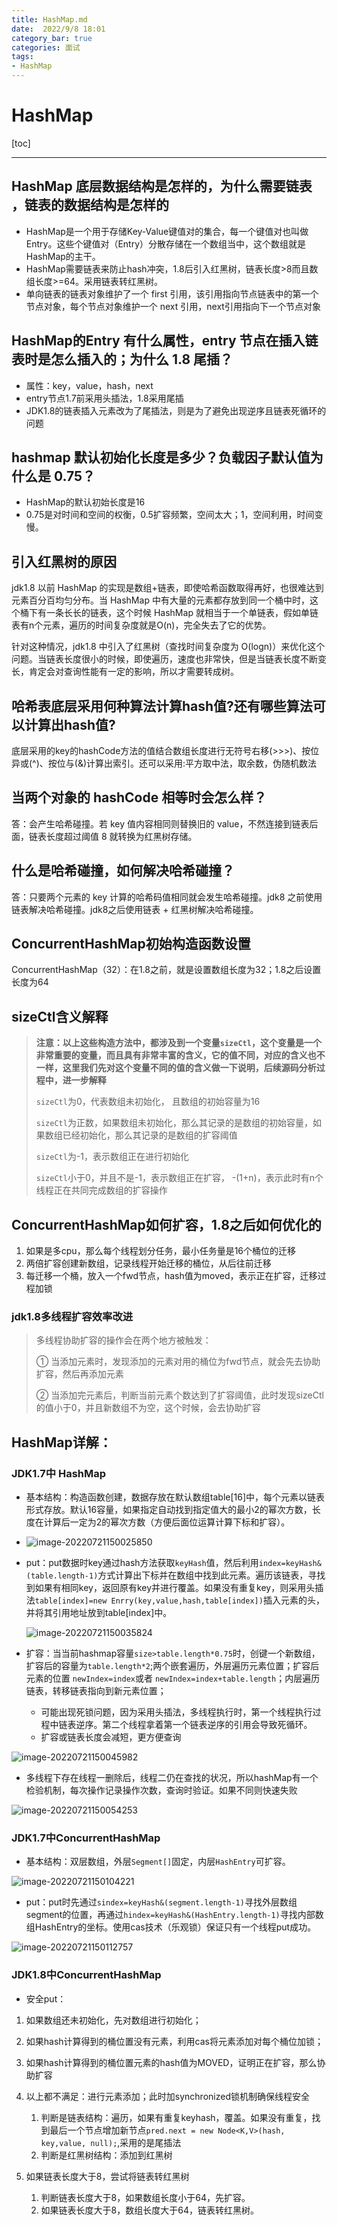 ```yaml
---
title: HashMap.md
date:  2022/9/8 18:01
category_bar: true
categories: 面试
tags:
- HashMap
---
```

# HashMap 

[toc]

----

## HashMap 底层数据结构是怎样的，为什么需要链表 ，链表的数据结构是怎样的

+ HashMap是一个用于存储Key-Value键值对的集合，每一个键值对也叫做Entry。这些个键值对（Entry）分散存储在一个数组当中，这个数组就是HashMap的主干。
+ HashMap需要链表来防止hash冲突，1.8后引入红黑树，链表长度>8而且数组长度>=64。采用链表转红黑树。
+ 单向链表的链表对象维护了一个 first 引用，该引用指向节点链表中的第一个节点对象，每个节点对象维护一个 next 引用，next引用指向下一个节点对象

## HashMap的Entry 有什么属性，entry 节点在插入链表时是怎么插入的；为什么 1.8 尾插？

+ 属性：key，value，hash，next
+ entry节点1.7前采用头插法，1.8采用尾插
+ JDK1.8的链表插入元素改为了尾插法，则是为了避免出现逆序且链表死循环的问题

## hashmap 默认初始化长度是多少？负载因子默认值为什么是 0.75？ 

+ HashMap的默认初始长度是16
+ 0.75是对时间和空间的权衡，0.5扩容频繁，空间太大；1，空间利用，时间变慢。

## 引入红黑树的原因

jdk1.8 以前 HashMap 的实现是数组+链表，即使哈希函数取得再好，也很难达到元素百分百均匀分布。当 HashMap 中有大量的元素都存放到同一个桶中时，这个桶下有一条长长的链表，这个时候 HashMap 就相当于一个单链表，假如单链表有n个元素，遍历的时间复杂度就是O(n)，完全失去了它的优势。

针对这种情况，jdk1.8 中引入了红黑树（查找时间复杂度为 O(logn)）来优化这个问题。当链表长度很小的时候，即使遍历，速度也非常快，但是当链表长度不断变长，肯定会对查询性能有一定的影响，所以才需要转成树。


## 哈希表底层采用何种算法计算hash值?还有哪些算法可以计算出hash值?

底层采用的key的hashCode方法的值结合数组长度进行无符号右移(>>>)、按位异或(^)、按位与(&)计算出索引。还可以采用:平方取中法，取余数，伪随机数法

## 当两个对象的 hashCode 相等时会怎么样？

答：会产生哈希碰撞。若 key 值内容相同则替换旧的 value，不然连接到链表后面，链表长度超过阈值 8 就转换为红黑树存储。

## 什么是哈希碰撞，如何解决哈希碰撞？

答：只要两个元素的 key 计算的哈希码值相同就会发生哈希碰撞。jdk8 之前使用链表解决哈希碰撞。jdk8之后使用链表 + 红黑树解决哈希碰撞。

## ConcurrentHashMap初始构造函数设置

ConcurrentHashMap（32）：在1.8之前，就是设置数组长度为32；1.8之后设置长度为64

## sizeCtl含义解释

> **注意：以上这些构造方法中，都涉及到一个变量`sizeCtl`，这个变量是一个非常重要的变量，而且具有非常丰富的含义，它的值不同，对应的含义也不一样，这里我们先对这个变量不同的值的含义做一下说明，后续源码分析过程中，进一步解释**
>
> `sizeCtl`为0，代表数组未初始化， 且数组的初始容量为16
>
> `sizeCtl`为正数，如果数组未初始化，那么其记录的是数组的初始容量，如果数组已经初始化，那么其记录的是数组的扩容阈值
>
> `sizeCtl`为-1，表示数组正在进行初始化
>
> `sizeCtl`小于0，并且不是-1，表示数组正在扩容， -(1+n)，表示此时有n个线程正在共同完成数组的扩容操作

## ConcurrentHashMap如何扩容，1.8之后如何优化的

1. 如果是多cpu，那么每个线程划分任务，最小任务量是16个桶位的迁移
2. 两倍扩容创建新数组，记录线程开始迁移的桶位，从后往前迁移
3. 每迁移一个桶，放入一个fwd节点，hash值为moved，表示正在扩容，迁移过程加锁

### jdk1.8多线程扩容效率改进

> 多线程协助扩容的操作会在两个地方被触发：
>
> ① 当添加元素时，发现添加的元素对用的桶位为fwd节点，就会先去协助扩容，然后再添加元素
>
> ② 当添加完元素后，判断当前元素个数达到了扩容阈值，此时发现sizeCtl的值小于0，并且新数组不为空，这个时候，会去协助扩容





## HashMap详解：

### JDK1.7中 HashMap

+ 基本结构：构造函数创建，数据存放在默认数组table[16]中，每个元素以链表形式存放。默认16容量，如果指定自动找到指定值大的最小2的幂次方数，长度在计算后一定为2的幂次方数（方便后面位运算计算下标和扩容）。
+ ![image-20220721150025850](https://img-1256282866.cos.ap-beijing.myqcloud.com/image-20220721150025850.png)

+ put：put数据时key通过hash方法获取`keyHash`值，然后利用`index=keyHash&(table.length-1)`方式计算出下标并在数组中找到此元素。遍历该链表，寻找到如果有相同key，返回原有key并进行覆盖。如果没有重复key，则采用头插法`table[index]=new Enrry(key,value,hash,table[index])`插入元素的头，并将其引用地址放到table[index]中。

  ![image-20220721150035824](https://img-1256282866.cos.ap-beijing.myqcloud.com/image-20220721150035824.png)

+ 扩容：当当前hashmap容量`size>table.length*0.75`时，创键一个新数组，扩容后的容量为`table.length*2`;两个嵌套遍历，外层遍历元素位置；扩容后元素的位置 `newIndex=index`或者 `newIndex=index+table.length`；内层遍历链表，转移链表指向到新元素位置；
  + 可能出现死锁问题，因为采用头插法，多线程执行时，第一个线程执行过程中链表逆序。第二个线程拿着第一个链表逆序的引用会导致死循环。
  + 扩容或链表长度会减短，更方便查询

![image-20220721150045982](https://img-1256282866.cos.ap-beijing.myqcloud.com/image-20220721150045982.png)

+ 多线程下存在线程一删除后，线程二仍在查找的状况，所以hashMap有一个检验机制，每次操作记录操作次数，查询时验证。如果不同则快速失败

![image-20220721150054253](https://img-1256282866.cos.ap-beijing.myqcloud.com/image-20220721150054253.png)

### JDK1.7中ConcurrentHashMap

+ 基本结构：双层数组，外层`Segment[]`固定，内层`HashEntry`可扩容。

![image-20220721150104221](https://img-1256282866.cos.ap-beijing.myqcloud.com/image-20220721150104221.png)

+ put：put时先通过`sindex=keyHash&(segment.length-1)`寻找外层数组segment的位置，再通过`hindex=keyHash&(HashEntry.length-1)`寻找内部数组HashEntry的坐标。使用cas技术（乐观锁）保证只有一个线程put成功。

![image-20220721150112757](https://img-1256282866.cos.ap-beijing.myqcloud.com/image-20220721150112757.png)

### JDK1.8中ConcurrentHashMap

+ 安全put：

1. 如果数组还未初始化，先对数组进行初始化；
2. 如果hash计算得到的桶位置没有元素，利用cas将元素添加对每个桶位加锁；
3. 如果hash计算得到的桶位置元素的hash值为MOVED，证明正在扩容，那么协助扩容

4. 以上都不满足：进行元素添加；此时加synchronized锁机制确保线程安全
   1. 判断是链表结构：遍历，如果有重复keyhash，覆盖。如果没有重复，找到最后一个节点增加新节点`pred.next = new Node<K,V>(hash, key,value, null);`,采用的是尾插法
   2. 判断是红黑树结构：添加到红黑树
5. 如果链表长度大于8，尝试将链表转红黑树
   1. 判断链表长度大于8，如果数组长度小于64，先扩容。
   2. 如果链表长度大于8，数组长度大于64，链表转红黑树。

